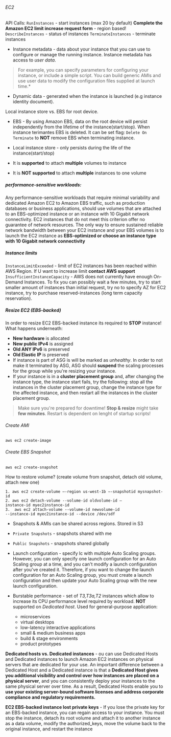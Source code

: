 ###### EC2
API Calls:
`RunInstances` - start instances (max 20 by default)
**Complete the Amazon EC2 limit increase request form** - region based!
`DescribeInstances` - status of instances
`TerminateInstances` - terminate instances

* Instance metadata - data about your instance that you can use to configure or manage the running instance. Instance metadata has access to *user data*.
> For example, you can specify parameters for configuring your instance, or include a simple script. You can build generic AMIs and use user data to modify the configuration files supplied at launch time.*

* Dynamic data - generated when the instance is launched (e.g instance identity document).

Local instance store vs. EBS for root device.
* EBS - By using Amazon EBS, data on the root device will persist independently from the lifetime of the instance(start/stop). When instance terimantes EBS is deleted. It can be set flag: `Delete On Terminate` to **NOT** remove EBS when terminating instance.
* Local instance store - only persists during the life of the instance(start/stop)

* It is **supported** to attach **multiple** volumes to instance
* It is **NOT supported** to attach **multiple** instances to one volume

##### performance-sensitive workloads:
Any performance-sensitive workloads that require minimal variability and dedicated Amazon EC2 to Amazon EBS traffic, such as production databases or business applications, should use volumes that are attached to an EBS-optimized instance or an instance with 10 Gigabit network connectivity. EC2 instances that do not meet this criterion offer no guarantee of network resources. The only way to ensure sustained reliable network bandwidth between your EC2 instance and your EBS volumes is to launch the EC2 instance as **EBS-optimized or choose an instance type with 10 Gigabit network connectivity**

##### Instance limits
`InstanceLimitExceeded` - limit of EC2 instances has been reached within AWS Region. If U want to increase limit __contact AWS support__
`InsufficientInstanceCapacity` - AWS does not currently have enough On-Demand Instances. To fix you can possibly wait a few minutes, try to start smaller amount of instances than initial request, try no to specify AZ for EC2 instance, try to purchase reserved-instances (long term capacity reservation).

##### Resize EC2 (EBS-backed)
In order to resize EC2 EBS-backed instance its required to __STOP__ instance! What happens underneath:
* __New hardware__ is allocated
* __New public IPv4__ is assigned
* __Old ANY IPv6__ is preserved
* __Old Elastic IP__ is preserved
* If instance is part of ASG is will be marked as _unhealthy_. In order to not make it terminated by ASG, ASG should __suspend__ the scaling processes for the group while you're resizing your instance.
* If your instance is in a __cluster placement group__ and, after changing the instance type, the instance start fails, try the following: stop all the instances in the cluster placement group, change the instance type for the affected instance, and then restart all the instances in the cluster placement group.
> Make sure you're prepared for downtime! __Stop & resize__ might take __few minutes__. Restart is dependent on lenght of startup scripts!

###### Create AMI
```
aws ec2 create-image
```
###### Create EBS Snapshot
```
aws ec2 create-snapshot
```
How to restore volume? (create volume from snapshot, detach old volume, attach new one)
```
1. aws ec2 create-volume –-region us-west-1b –-snapshotid mysnapshot-id
2. aws ec2 detach-volume --volume-id oldvolume-id –
instance-id myec2instance-id
3.  aws ec2 attach-volume --volume-id newvolume-id
--instance-id myec2instance-id --device /dev/sdf
```
*  Snapshots & AMIs can be shared across regions. Stored in S3
* `Private Snapshots` - snapshots shared with me
* `Public Snapshots` - snapshots shared globally

* Launch configuration -  specify lc with multiple Auto Scaling groups. However, you can only specify one launch configuration for an Auto Scaling group at a time, and you can't modify a launch configuration after you've created it. Therefore, if you want to change the launch configuration for an Auto Scaling group, you must create a launch configuration and then update your Auto Scaling group with the new launch configuration.

* Burstable performance - set of *T3,T3a,T2* instances which allow to increase its CPU performance level required by workload. **NOT** supported on *Dedicated host*. Used for general-purpose application:
  * microservices
  * virtual desktops
  * low-latency interactive applications
  * small & medium business apps
  * build & stage environments
  * product prototypes

**Dedicated hosts vs. Dedicated instances** - ou can use Dedicated Hosts and Dedicated instances to launch Amazon EC2 instances on physical servers that are dedicated for your use. An important difference between a Dedicated Host and a Dedicated instance is that a **Dedicated Host gives you additional visibility and control over how instances are placed on a physical server**, and you can consistently deploy your instances to the same physical server over time. As a result, Dedicated Hosts enable you to **use your existing server-bound software licenses and address corporate compliance and regulatory requirements.**

**EC2 EBS-backed instance lost private keys** - If you lose the private key for an EBS-backed instance, you can regain access to your instance. You must stop the instance, detach its root volume and attach it to another instance as a data volume, modify the authorized_keys, move the volume back to the original instance, and restart the instance
